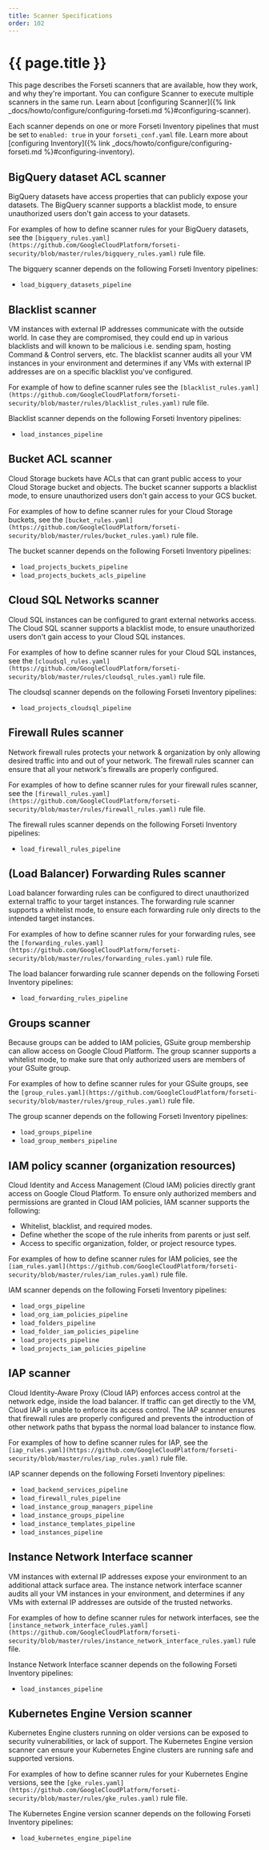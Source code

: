```yaml
---
title: Scanner Specifications
order: 102
---
```


# {{ page.title }}

This page describes the Forseti scanners that are available, how they work, and
why they're important. You can configure Scanner to execute multiple scanners in
the same run. Learn about [configuring
Scanner]({% link _docs/howto/configure/configuring-forseti.md %}#configuring-scanner).

Each scanner depends on one or more Forseti Inventory pipelines that must be set
to `enabled: true` in your `forseti_conf.yaml` file. Learn more about
[configuring
Inventory]({% link _docs/howto/configure/configuring-forseti.md %}#configuring-inventory).

## BigQuery dataset ACL scanner

BigQuery datasets have access properties that can publicly expose your datasets.
The BigQuery scanner supports a blacklist mode, to ensure unauthorized users
don't gain access to your datasets.

For examples of how to define scanner rules for your BigQuery datasets, see the
`[bigquery_rules.yaml](https://github.com/GoogleCloudPlatform/forseti-security/blob/master/rules/bigquery_rules.yaml)`
rule file.

The bigquery scanner depends on the following Forseti Inventory pipelines:

 - `load_bigquery_datasets_pipeline`

## Blacklist scanner

VM instances with external IP addresses communicate with the outside world.
In case they are compromised, they could end up in various 
blacklists and will known to be malicious i.e. sending spam, 
hosting Command & Control servers, etc.  The blacklist scanner audits all your 
VM instances in your environment and determines if any VMs with external IP 
addresses are on a specific blacklist you've configured.

For example of how to define scanner rules see the `[blacklist_rules.yaml](https://github.com/GoogleCloudPlatform/forseti-security/blob/master/rules/blacklist_rules.yaml)`
rule file.

Blacklist scanner depends on the following Forseti Inventory pipelines:

 - `load_instances_pipeline`

## Bucket ACL scanner

Cloud Storage buckets have ACLs that can grant public access to your 
Cloud Storage bucket and objects. The bucket scanner supports a blacklist mode, 
to ensure unauthorized users don't gain access to your GCS bucket.

For examples of how to define scanner rules for your Cloud Storage buckets, see the
`[bucket_rules.yaml](https://github.com/GoogleCloudPlatform/forseti-security/blob/master/rules/bucket_rules.yaml)` rule file.

The bucket scanner depends on the following Forseti Inventory pipelines:

 - `load_projects_buckets_pipeline`
 - `load_projects_buckets_acls_pipeline`

## Cloud SQL Networks scanner

Cloud SQL instances can be configured to grant external networks access. The
Cloud SQL scanner supports a blacklist mode, to ensure unauthorized users don't
gain access to your Cloud SQL instances.

For examples of how to define scanner rules for your Cloud SQL instances, see
the
`[cloudsql_rules.yaml](https://github.com/GoogleCloudPlatform/forseti-security/blob/master/rules/cloudsql_rules.yaml)`
rule file.

The cloudsql scanner depends on the following Forseti Inventory pipelines:

 - `load_projects_cloudsql_pipeline`

## Firewall Rules scanner
Network firewall rules protects your network & organization by only allowing 
desired traffic into and out of your network. The firewall rules scanner can 
ensure that all your network's firewalls are properly configured.

For examples of how to define scanner rules for your firewall rules scanner, see the
`[firewall_rules.yaml](https://github.com/GoogleCloudPlatform/forseti-security/blob/master/rules/firewall_rules.yaml)`
rule file.

The firewall rules scanner depends on the following Forseti
Inventory pipelines:

 - `load_firewall_rules_pipeline`


## (Load Balancer) Forwarding Rules scanner

Load balancer forwarding rules can be configured to direct unauthorized external
traffic to your target instances. The forwarding rule scanner supports a
whitelist mode, to ensure each forwarding rule only directs to the intended
target instances.

For examples of how to define scanner rules for your forwarding rules, see the
`[forwarding_rules.yaml](https://github.com/GoogleCloudPlatform/forseti-security/blob/master/rules/forwarding_rules.yaml)`
rule file.

The load balancer forwarding rule scanner depends on the following Forseti
Inventory pipelines:

 - `load_forwarding_rules_pipeline`

## Groups scanner

Because groups can be added to IAM policies, GSuite group membership can allow
access on Google Cloud Platform. The group scanner supports a whitelist mode, to
make sure that only authorized users are members of your GSuite group.

For examples of how to define scanner rules for your GSuite groups, see the
`[group_rules.yaml](https://github.com/GoogleCloudPlatform/forseti-security/blob/master/rules/group_rules.yaml)`
rule file.

The group scanner depends on the following Forseti Inventory pipelines:

 - `load_groups_pipeline`
 - `load_group_members_pipeline`

## IAM policy scanner (organization resources)

Cloud Identity and Access Management (Cloud IAM) policies directly grant access
on Google Cloud Platform. To ensure only authorized members and permissions are
granted in Cloud IAM policies, IAM scanner supports the following:

 - Whitelist, blacklist, and required modes.
 - Define whether the scope of the rule inherits from parents or just self.
 - Access to specific organization, folder, or project resource types.

For examples of how to define scanner rules for IAM policies, see the
`[iam_rules.yaml](https://github.com/GoogleCloudPlatform/forseti-security/blob/master/rules/iam_rules.yaml)`
rule file.

IAM scanner depends on the following Forseti Inventory pipelines:

 - `load_orgs_pipeline`
 - `load_org_iam_policies_pipeline`
 - `load_folders_pipeline`
 - `load_folder_iam_policies_pipeline`
 - `load_projects_pipeline`
 - `load_projects_iam_policies_pipeline`

## IAP scanner

Cloud Identity-Aware Proxy (Cloud IAP) enforces access control at the network
edge, inside the load balancer. If traffic can get directly to the VM, Cloud IAP
is unable to enforce its access control. The IAP scanner ensures that firewall
rules are properly configured and prevents the introduction of other network
paths that bypass the normal load balancer to instance flow.

For examples of how to define scanner rules for IAP, see the
`[iap_rules.yaml](https://github.com/GoogleCloudPlatform/forseti-security/blob/master/rules/iap_rules.yaml)`
rule file.

IAP scanner depends on the following Forseti Inventory pipelines:

 - `load_backend_services_pipeline`
 - `load_firewall_rules_pipeline`
 - `load_instance_group_managers_pipeline`
 - `load_instance_groups_pipeline`
 - `load_instance_templates_pipeline`
 - `load_instances_pipeline`

## Instance Network Interface scanner

VM instances with external IP addresses expose your environment to an
additional attack surface area. The instance network interface scanner audits
all your VM instances in your environment, and determines if any VMs with
external IP addresses are outside of the trusted networks.

For examples of how to define scanner rules for network interfaces, see the
`[instance_network_interface_rules.yaml](https://github.com/GoogleCloudPlatform/forseti-security/blob/master/rules/instance_network_interface_rules.yaml)`
rule file.

Instance Network Interface scanner depends on the following Forseti Inventory pipelines:

 - `load_instances_pipeline`

## Kubernetes Engine Version scanner

Kubernetes Engine clusters running on older versions can be exposed to security 
vulnerabilities, or lack of support.  The Kubernetes Engine 
version scanner can ensure your Kubernetes Engine clusters are running safe
and supported versions.

For examples of how to define scanner rules for your Kubernetes Engine versions, see the
`[gke_rules.yaml](https://github.com/GoogleCloudPlatform/forseti-security/blob/master/rules/gke_rules.yaml)`
rule file.

The Kubernetes Engine version scanner depends on the following Forseti Inventory pipelines:

 - `load_kubernetes_engine_pipeline`
